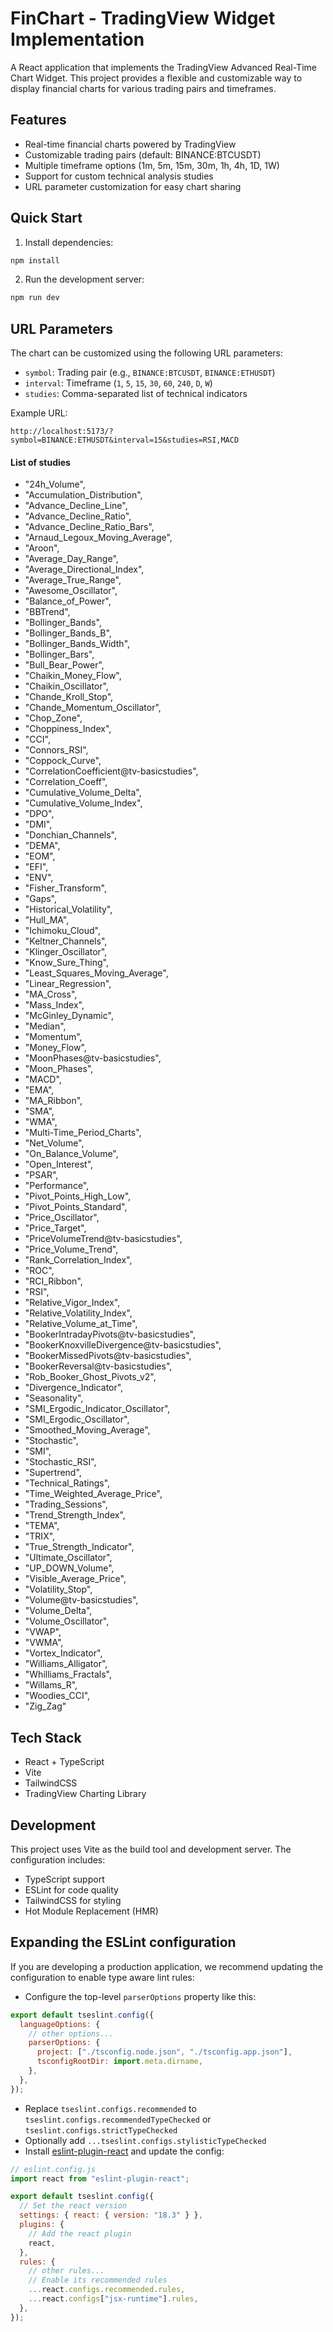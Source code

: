 # FinChart - TradingView Widget Implementation

A React application that implements the TradingView Advanced Real-Time Chart Widget. This project provides a flexible and customizable way to display financial charts for various trading pairs and timeframes.

## Features

- Real-time financial charts powered by TradingView
- Customizable trading pairs (default: BINANCE:BTCUSDT)
- Multiple timeframe options (1m, 5m, 15m, 30m, 1h, 4h, 1D, 1W)
- Support for custom technical analysis studies
- URL parameter customization for easy chart sharing

## Quick Start

1. Install dependencies:

```bash
npm install
```

2. Run the development server:

```bash
npm run dev
```

## URL Parameters

The chart can be customized using the following URL parameters:

- `symbol`: Trading pair (e.g., `BINANCE:BTCUSDT`, `BINANCE:ETHUSDT`)
- `interval`: Timeframe (`1`, `5`, `15`, `30`, `60`, `240`, `D`, `W`)
- `studies`: Comma-separated list of technical indicators

Example URL:

```
http://localhost:5173/?symbol=BINANCE:ETHUSDT&interval=15&studies=RSI,MACD
```

#### List of studies

- "24h_Volume",
- "Accumulation_Distribution",
- "Advance_Decline_Line",
- "Advance_Decline_Ratio",
- "Advance_Decline_Ratio_Bars",
- "Arnaud_Legoux_Moving_Average",
- "Aroon",
- "Average_Day_Range",
- "Average_Directional_Index",
- "Average_True_Range",
- "Awesome_Oscillator",
- "Balance_of_Power",
- "BBTrend",
- "Bollinger_Bands",
- "Bollinger_Bands_B",
- "Bollinger_Bands_Width",
- "Bollinger_Bars",
- "Bull_Bear_Power",
- "Chaikin_Money_Flow",
- "Chaikin_Oscillator",
- "Chande_Kroll_Stop",
- "Chande_Momentum_Oscillator",
- "Chop_Zone",
- "Choppiness_Index",
- "CCI",
- "Connors_RSI",
- "Coppock_Curve",
- "CorrelationCoefficient@tv-basicstudies",
- "Correlation_Coeff",
- "Cumulative_Volume_Delta",
- "Cumulative_Volume_Index",
- "DPO",
- "DMI",
- "Donchian_Channels",
- "DEMA",
- "EOM",
- "EFI",
- "ENV",
- "Fisher_Transform",
- "Gaps",
- "Historical_Volatility",
- "Hull_MA",
- "Ichimoku_Cloud",
- "Keltner_Channels",
- "Klinger_Oscillator",
- "Know_Sure_Thing",
- "Least_Squares_Moving_Average",
- "Linear_Regression",
- "MA_Cross",
- "Mass_Index",
- "McGinley_Dynamic",
- "Median",
- "Momentum",
- "Money_Flow",
- "MoonPhases@tv-basicstudies",
- "Moon_Phases",
- "MACD",
- "EMA",
- "MA_Ribbon",
- "SMA",
- "WMA",
- "Multi-Time_Period_Charts",
- "Net_Volume",
- "On_Balance_Volume",
- "Open_Interest",
- "PSAR",
- "Performance",
- "Pivot_Points_High_Low",
- "Pivot_Points_Standard",
- "Price_Oscillator",
- "Price_Target",
- "PriceVolumeTrend@tv-basicstudies",
- "Price_Volume_Trend",
- "Rank_Correlation_Index",
- "ROC",
- "RCI_Ribbon",
- "RSI",
- "Relative_Vigor_Index",
- "Relative_Volatility_Index",
- "Relative_Volume_at_Time",
- "BookerIntradayPivots@tv-basicstudies",
- "BookerKnoxvilleDivergence@tv-basicstudies",
- "BookerMissedPivots@tv-basicstudies",
- "BookerReversal@tv-basicstudies",
- "Rob_Booker_Ghost_Pivots_v2",
- "Divergence_Indicator",
- "Seasonality",
- "SMI_Ergodic_Indicator_Oscillator",
- "SMI_Ergodic_Oscillator",
- "Smoothed_Moving_Average",
- "Stochastic",
- "SMI",
- "Stochastic_RSI",
- "Supertrend",
- "Technical_Ratings",
- "Time_Weighted_Average_Price",
- "Trading_Sessions",
- "Trend_Strength_Index",
- "TEMA",
- "TRIX",
- "True_Strength_Indicator",
- "Ultimate_Oscillator",
- "UP_DOWN_Volume",
- "Visible_Average_Price",
- "Volatility_Stop",
- "Volume@tv-basicstudies",
- "Volume_Delta",
- "Volume_Oscillator",
- "VWAP",
- "VWMA",
- "Vortex_Indicator",
- "Williams_Alligator",
- "Whilliams_Fractals",
- "Willams_R",
- "Woodies_CCI",
- "Zig_Zag"

## Tech Stack

- React + TypeScript
- Vite
- TailwindCSS
- TradingView Charting Library

## Development

This project uses Vite as the build tool and development server. The configuration includes:

- TypeScript support
- ESLint for code quality
- TailwindCSS for styling
- Hot Module Replacement (HMR)

## Expanding the ESLint configuration

If you are developing a production application, we recommend updating the configuration to enable type aware lint rules:

- Configure the top-level `parserOptions` property like this:

```js
export default tseslint.config({
  languageOptions: {
    // other options...
    parserOptions: {
      project: ["./tsconfig.node.json", "./tsconfig.app.json"],
      tsconfigRootDir: import.meta.dirname,
    },
  },
});
```

- Replace `tseslint.configs.recommended` to `tseslint.configs.recommendedTypeChecked` or `tseslint.configs.strictTypeChecked`
- Optionally add `...tseslint.configs.stylisticTypeChecked`
- Install [eslint-plugin-react](https://github.com/jsx-eslint/eslint-plugin-react) and update the config:

```js
// eslint.config.js
import react from "eslint-plugin-react";

export default tseslint.config({
  // Set the react version
  settings: { react: { version: "18.3" } },
  plugins: {
    // Add the react plugin
    react,
  },
  rules: {
    // other rules...
    // Enable its recommended rules
    ...react.configs.recommended.rules,
    ...react.configs["jsx-runtime"].rules,
  },
});
```
